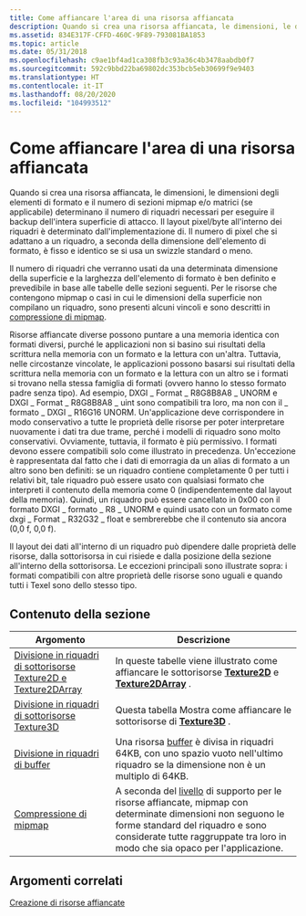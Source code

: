 ```yaml
---
title: Come affiancare l'area di una risorsa affiancata
description: Quando si crea una risorsa affiancata, le dimensioni, le dimensioni degli elementi di formato e il numero di sezioni mipmap e/o matrici (se applicabile) determinano il numero di riquadri necessari per eseguire il backup dell'intera superficie di attacco.
ms.assetid: 834E317F-CFFD-460C-9F89-793081BA1853
ms.topic: article
ms.date: 05/31/2018
ms.openlocfilehash: c9ae1bf4ad1ca308fb3c93a36c4b3478aabdb0f7
ms.sourcegitcommit: 592c9bbd22ba69802dc353bcb5eb30699f9e9403
ms.translationtype: HT
ms.contentlocale: it-IT
ms.lasthandoff: 08/20/2020
ms.locfileid: "104993512"
---
```

# <a name="how-a-tiled-resources-area-is-tiled"></a>Come affiancare l'area di una risorsa affiancata

Quando si crea una risorsa affiancata, le dimensioni, le dimensioni degli elementi di formato e il numero di sezioni mipmap e/o matrici (se applicabile) determinano il numero di riquadri necessari per eseguire il backup dell'intera superficie di attacco. Il layout pixel/byte all'interno dei riquadri è determinato dall'implementazione di. Il numero di pixel che si adattano a un riquadro, a seconda della dimensione dell'elemento di formato, è fisso e identico se si usa un swizzle standard o meno.

Il numero di riquadri che verranno usati da una determinata dimensione della superficie e la larghezza dell'elemento di formato è ben definito e prevedibile in base alle tabelle delle sezioni seguenti. Per le risorse che contengono mipmap o casi in cui le dimensioni della superficie non compilano un riquadro, sono presenti alcuni vincoli e sono descritti in [compressione di mipmap](mipmap-packing.md).

Risorse affiancate diverse possono puntare a una memoria identica con formati diversi, purché le applicazioni non si basino sui risultati della scrittura nella memoria con un formato e la lettura con un'altra. Tuttavia, nelle circostanze vincolate, le applicazioni possono basarsi sui risultati della scrittura nella memoria con un formato e la lettura con un altro se i formati si trovano nella stessa famiglia di formati (ovvero hanno lo stesso formato padre senza tipo). Ad esempio, DXGI \_ Format \_ R8G8B8A8 \_ UNORM e DXGI \_ Format \_ R8G8B8A8 \_ uint sono compatibili tra loro, ma non con il \_ formato \_ DXGI \_ R16G16 UNORM. Un'applicazione deve corrispondere in modo conservativo a tutte le proprietà delle risorse per poter interpretare nuovamente i dati tra due trame, perché i modelli di riquadro sono molto conservativi. Ovviamente, tuttavia, il formato è più permissivo. I formati devono essere compatibili solo come illustrato in precedenza. Un'eccezione è rappresentata dal fatto che i dati di emorragia da un alias di formato a un altro sono ben definiti: se un riquadro contiene completamente 0 per tutti i relativi bit, tale riquadro può essere usato con qualsiasi formato che interpreti il contenuto della memoria come 0 (indipendentemente dal layout della memoria). Quindi, un riquadro può essere cancellato in 0x00 con il formato DXGI \_ formato \_ R8 \_ UNORM e quindi usato con un formato come dxgi \_ Format \_ R32G32 \_ float e sembrerebbe che il contenuto sia ancora (0,0 f, 0,0 f).

Il layout dei dati all'interno di un riquadro può dipendere dalle proprietà delle risorse, dalla sottorisorsa in cui risiede e dalla posizione della sezione all'interno della sottorisorsa. Le eccezioni principali sono illustrate sopra: i formati compatibili con altre proprietà delle risorse sono uguali e quando tutti i Texel sono dello stesso tipo.

## <a name="in-this-section"></a>Contenuto della sezione



| Argomento                                                                                                             | Descrizione                                                                                                                                                                                                                                                                            |
|-------------------------------------------------------------------------------------------------------------------|----------------------------------------------------------------------------------------------------------------------------------------------------------------------------------------------------------------------------------------------------------------------------------------|
| [Divisione in riquadri di sottorisorse Texture2D e Texture2DArray](texture2d-and-texture2darray-subresource-tiling.md)<br/> | In queste tabelle viene illustrato come affiancare le sottorisorse [**Texture2D**](/windows/desktop/direct3dhlsl/sm5-object-texture2d) e [**Texture2DArray**](/windows/desktop/direct3dhlsl/sm5-object-texture2darray) . <br/>                                                                                                          |
| [Divisione in riquadri di sottorisorse Texture3D](texture3d-subresource-tiling.md)<br/>                                       | Questa tabella Mostra come affiancare le sottorisorse di [**Texture3D**](/windows/desktop/direct3dhlsl/sm5-object-texture3d) . <br/>                                                                                                                                                                            |
| [Divisione in riquadri di buffer](buffer-tiling.md)<br/>                                                                     | Una risorsa [buffer](overviews-direct3d-11-resources-buffers.md) è divisa in riquadri 64KB, con uno spazio vuoto nell'ultimo riquadro se la dimensione non è un multiplo di 64KB.<br/>                                                                                                  |
| [Compressione di mipmap](mipmap-packing.md)<br/>                                                                   | A seconda del [livello](tiled-resources-features-tiers.md) di supporto per le risorse affiancate, mipmap con determinate dimensioni non seguono le forme standard del riquadro e sono considerate tutte raggruppate tra loro in modo che sia opaco per l'applicazione. <br/> |



 

## <a name="related-topics"></a>Argomenti correlati

<dl> <dt>

[Creazione di risorse affiancate](creating-tiled-resources.md)
</dt> </dl>

 

